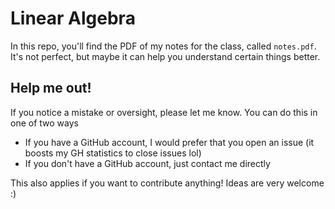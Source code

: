 # Linear Algebra

In this repo, you'll find the PDF of my notes for the class, called
`notes.pdf`. It's not perfect, but maybe it can help you understand certain
things better. 

## Help me out!

If you notice a mistake or oversight, please let me know. You can do this in one of two ways

- If you have a GitHub account, I would prefer that you open an issue (it boosts my GH statistics to close issues lol)
- If you don't have a GitHub account, just contact me directly

This also applies if you want to contribute anything! Ideas are very welcome :)
